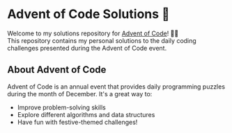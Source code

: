 # Advent of Code Solutions 🎄

Welcome to my solutions repository for [Advent of Code](https://adventofcode.com/)! 🎅✨  
This repository contains my personal solutions to the daily coding challenges presented during the Advent of Code event.

## About Advent of Code
Advent of Code is an annual event that provides daily programming puzzles during the month of December. It's a great way to:
- Improve problem-solving skills
- Explore different algorithms and data structures
- Have fun with festive-themed challenges!
